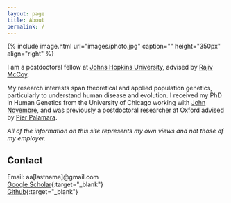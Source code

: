 ```yaml
---
layout: page
title: About
permalink: /
---
```


{% include image.html url="images/photo.jpg" caption="" height="350px" align="right" %}

I am a postdoctoral fellow at [Johns Hopkins University](https://bio.jhu.edu/),  advised by [Rajiv McCoy](https://mccoy-lab.org/). 

My research interests span theoretical and applied population genetics, particularly to understand human disease and evolution. I received my PhD in Human Genetics from the University of Chicago working with [John Novembre](http://jnpopgen.org/), and was previously a postdoctoral researcher at Oxford advised by [Pier Palamara](https://palamaralab.github.io).

*All of the information on this site represents my own views and not those of my employer.*

## Contact

Email: aa[lastname]@gmail.com<br/>
[Google Scholar]{:target="_blank"} <br/> 
[Github]{:target="_blank"} <br/>
<!-- [Twitter]{:target="_blank"} <br/> -->


<!-- [Twitter]: https://twitter.com/aabiddanda -->
[Github]: https://github.com/aabiddanda
[Google Scholar]: https://scholar.google.com/citations?user=BWVZXhgAAAAJ&hl=en
